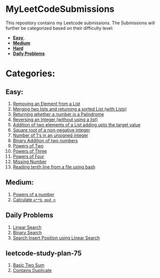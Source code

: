 # MyLeetCodeSubmissions
This repository contains my Leetcode submissions. The Submissions will further be categorized based on their difficulty level:
- **[Easy](Easy)**, 
- **[Medium](Medium)**
- **[Hard](Hard)**
- **[Daily Problems](Daily_Problems)**

# Categories:
## Easy:
1. [Removing an Element from a List](Easy/removeelement.py)
1. [Merging two lists and returning a sorted List (with Lists)](Easy/mergetwosortedlists.py)
1. [Returning whether a number is a Palindrome](Easy/palindromenumber.py)
1. [Reversing an Integer (without using a list)](Easy/reverseinteger.py)
1. [Addition of two elements of a List adding upto the target value](Easy/twosum.py)
1. [Square root of a non-negative integer](Easy/sqrtofanumber.py)
1. [Number of 1's in an unsigned integer](Easy/numberof1bits.py)
1. [Binary Addition of two numbers](Easy/binaryaddition.py)
1. [Powers of Two](Easy/poweroftwo.py)
1. [Powers of Three](Easy/powerofthree.py)
1. [Powers of Four](Easy/poweroffour.py)
1. [Missing Number](Easy/missingnumber.py)
1. [Reading tenth line from a file using bash](Easy/readfile.sh)

## Medium:
1. [Powers of a number](Medium/pow.py)
1. [Calculate `a**b mod n`](Medium/superpow.py)

## Daily Problems
1. [Linear Search](Daily_Problems/linear_search_solution.go)
2. [Binary Search](Daily_Problems/prob_1_binary_search.go)
3. [Search Insert Position using Linear Search](Daily_Problems/search_insert_position_with_linear_search.go)

## leetcode-study-plan-75
1. [Basic Two Sum](leetcode-study-plan-75/basictwosum.go)
2. [Contains Duplicate](leetcode-study-plan-75/containsDuplicate.go) 
